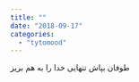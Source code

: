 ```yaml
---
title: ""
date: "2018-09-17"
categories: 
  - "tytomood"
---
```


طوفان بپاش تنهایی خدا را به هم بریز
